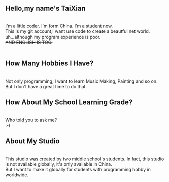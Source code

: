 <h2>Hello,my name's TaiXian</h2>
<br />
I'm a little coder. I'm form China. I'm a student now.<br />
This is my git account,I want use code to create a beautful net world.<br />
uh...although my program experience is poor.<br />
<del>AND ENGLISH IS TOO.</del><br />
<br />

<h2>How Many Hobbies I Have?</h2>
<br />
Not only programming, I want to learn Music Making, Painting and so on.<br />
But I don't have a great time to do that.<br />

<h2>How About My School Learning Grade?</h2>
<br />
Who told you to ask me?<br />
:-(<br />

<h2>About My Studio</h2>
<br />
This studio was created by two middle school's students. In fact, this studio is not available globally, it's only available in China.<br />
But I want to make it globally for students with programming hobby in worldwide.<br />
<br />

<!---
FishTaixian/FishTaixian is a ✨ special ✨ repository because its `README.md` (this file) appears on your GitHub profile.
You can click the Preview link to take a look at your changes.
--->
